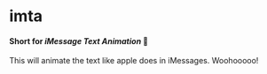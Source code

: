 # **imta**

#### Short for _iMessage Text Animation_ 💬

This will animate the text like apple does in iMessages.
Woohooooo!
